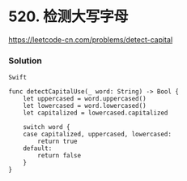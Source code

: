 # 520. 检测大写字母


<https://leetcode-cn.com/problems/detect-capital>

### Solution

`Swift`

```
func detectCapitalUse(_ word: String) -> Bool {
    let uppercased = word.uppercased()
    let lowercased = word.lowercased()
    let capitalized = lowercased.capitalized
    
    switch word {
    case capitalized, uppercased, lowercased:
        return true
    default:
        return false
    }
}
```